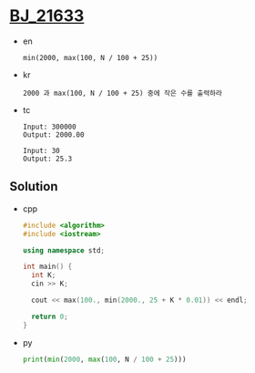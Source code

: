 # [BJ_21633](https://acmicpc.net/problem/21633)

* en

  ```en
  min(2000, max(100, N / 100 + 25))
  ```

* kr

  ```kr
  2000 과 max(100, N / 100 + 25) 중에 작은 수를 출력하라
  ```

* tc

  ```tc
  Input: 300000
  Output: 2000.00

  Input: 30
  Output: 25.3
  ```

## Solution

* cpp

  ```cpp
  #include <algorithm>
  #include <iostream>

  using namespace std;

  int main() {
    int K;
    cin >> K;

    cout << max(100., min(2000., 25 + K * 0.01)) << endl;

    return 0;
  }
  ```

* py

  ```py
  print(min(2000, max(100, N / 100 + 25)))
  ```
